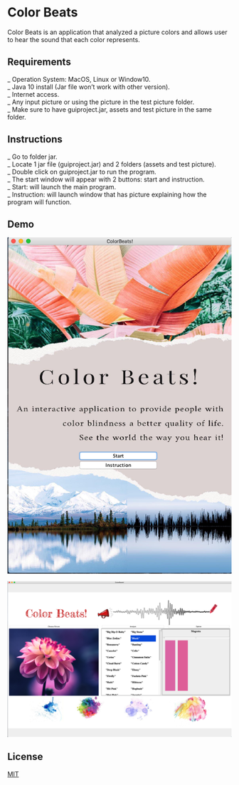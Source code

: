# Color Beats

Color Beats is an application that analyzed a picture colors and allows user to hear the sound that each color represents.

## Requirements

_ Operation System: MacOS, Linux or Window10.\
_ Java 10 install (Jar file won’t work with other version).\
_ Internet access.\
_ Any input picture or using the picture in the test picture folder.\
_ Make sure to have guiproject.jar, assets and test picture in the same folder.

## Instructions

_ Go to folder jar.\
_ Locate 1 jar file (guiproject.jar) and 2 folders (assets and test picture).\
_ Double click on guiproject.jar to run the program.\
_ The start window will appear with 2 buttons: start and instruction.\
_ Start: will launch the main program.\
_ Instruction: will launch window that has picture explaining how the program will function.

## Demo

![Intro_Pic](https://github.com/duketran1996/ColorBeats/blob/master/README/DemoPics_ReadMe/Intro.png)
  
  
![Analyze_Pic](https://github.com/duketran1996/ColorBeats/blob/master/README/DemoPics_ReadMe/Analyze.png)

## License
[MIT](https://choosealicense.com/licenses/mit/)
